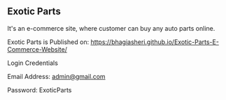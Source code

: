 ## Exotic Parts

It's an e-commerce site, where customer can buy any auto parts online.

Exotic Parts is Published on: https://bhagiasheri.github.io/Exotic-Parts-E-Commerce-Website/

Login Credentials

Email Address: admin@gmail.com

Password: ExoticParts
